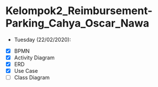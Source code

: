 # Kelompok2_Reimbursement-Parking_Cahya_Oscar_Nawa

- Tuesday (22/02/2020):
- [x] BPMN
- [x] Activity Diagram
- [x] ERD
- [x] Use Case
- [ ] Class Diagram
